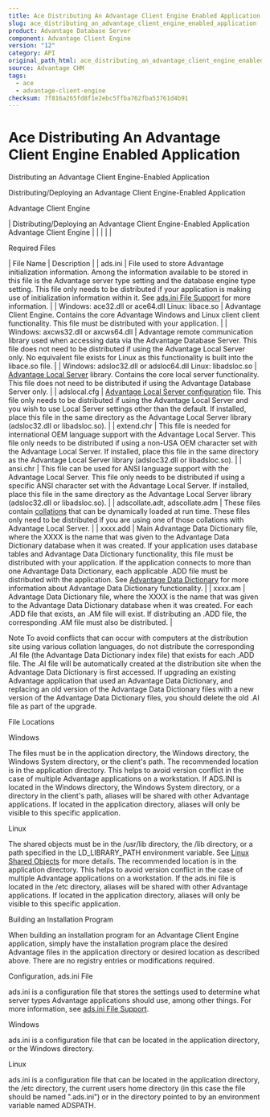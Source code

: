 ```yaml
---
title: Ace Distributing An Advantage Client Engine Enabled Application
slug: ace_distributing_an_advantage_client_engine_enabled_application
product: Advantage Database Server
component: Advantage Client Engine
version: "12"
category: API
original_path_html: ace_distributing_an_advantage_client_engine_enabled_application.htm
source: Advantage CHM
tags:
  - ace
  - advantage-client-engine
checksum: 7f816a265fd8f1e2ebc5ffba762fba53761d4b91
---
```


# Ace Distributing An Advantage Client Engine Enabled Application

Distributing an Advantage Client Engine-Enabled Application

Distributing/Deploying an Advantage Client Engine-Enabled Application

Advantage Client Engine

| Distributing/Deploying an Advantage Client Engine-Enabled Application  Advantage Client Engine |  |  |  |  |

Required Files

| File Name | Description |
| ads.ini | File used to store Advantage initialization information. Among the information available to be stored in this file is the Advantage server type setting and the database engine type setting. This file only needs to be distributed if your application is making use of initialization information within it. See [ads.ini File Support](master_ads_ini_file_support.md) for more information. |
| Windows: ace32.dll or ace64.dll  Linux: libace.so | Advantage Client Engine. Contains the core Advantage Windows and Linux client client functionality. This file must be distributed with your application. |
| Windows: axcws32.dll or axcws64.dll | Advantage remote communication library used when accessing data via the Advantage Database Server. This file does not need to be distributed if using the Advantage Local Server only. No equivalent file exists for Linux as this functionality is built into the libace.so file. |
| Windows: adsloc32.dll or adsloc64.dll  Linux: libadsloc.so | [Advantage Local Server](master_advantage_local_server.md) library. Contains the core local server functionality. This file does not need to be distributed if using the Advantage Database Server only. |
| adslocal.cfg | [Advantage Local Server configuration](master_advantage_local_server_configuration.md) file. This file only needs to be distributed if using the Advantage Local Server and you wish to use Local Server settings other than the default. If installed, place this file in the same directory as the Advantage Local Server library (adsloc32.dll or libadsloc.so). |
| extend.chr | This file is needed for international OEM language support with the Advantage Local Server. This file only needs to be distributed if using a non-USA OEM character set with the Advantage Local Server. If installed, place this file in the same directory as the Advantage Local Server library (adsloc32.dll or libadsloc.so). |
| ansi.chr | This file can be used for ANSI language support with the Advantage Local Server. This file only needs to be distributed if using a specific ANSI character set with the Advantage Local Server. If installed, place this file in the same directory as the Advantage Local Server library (adsloc32.dll or libadsloc.so). |
| adscollate.adt, adscollate.adm | These files contain [collations](master_collation_support.md) that can be dynamically loaded at run time. These files only need to be distributed if you are using one of those collations with Advantage Local Server. |
| xxxx.add | Main Advantage Data Dictionary file, where the XXXX is the name that was given to the Advantage Data Dictionary database when it was created. If your application uses database tables and Advantage Data Dictionary functionality, this file must be distributed with your application. If the application connects to more than one Advantage Data Dictionary, each applicable .ADD file must be distributed with the application. See [Advantage Data Dictionary](master_advantage_data_dictionary.md) for more information about Advantage Data Dictionary functionality. |
| xxxx.am | Advantage Data Dictionary file, where the XXXX is the name that was given to the Advantage Data Dictionary database when it was created. For each .ADD file that exists, an .AM file will exist. If distributing an .ADD file, the corresponding .AM file must also be distributed. |

Note To avoid conflicts that can occur with computers at the distribution site using various collation languages, do not distribute the corresponding .AI file (the Advantage Data Dictionary index file) that exists for each .ADD file. The .AI file will be automatically created at the distribution site when the Advantage Data Dictionary is first accessed. If upgrading an existing Advantage application that used an Advantage Data Dictionary, and replacing an old version of the Advantage Data Dictionary files with a new version of the Advantage Data Dictionary files, you should delete the old .AI file as part of the upgrade.

File Locations

Windows

The files must be in the application directory, the Windows directory, the Windows System directory, or the client's path. The recommended location is in the application directory. This helps to avoid version conflict in the case of multiple Advantage applications on a workstation. If ADS.INI is located in the Windows directory, the Windows System directory, or a directory in the client's path, aliases will be shared with other Advantage applications. If located in the application directory, aliases will only be visible to this specific application.

Linux

The shared objects must be in the /usr/lib directory, the /lib directory, or a path specified in the LD\_LIBRARY\_PATH environment variable. See [Linux Shared Objects](master_linux_shared_objects.md) for more details. The recommended location is in the application directory. This helps to avoid version conflict in the case of multiple Advantage applications on a workstation. If the ads.ini file is located in the /etc directory, aliases will be shared with other Advantage applications. If located in the application directory, aliases will only be visible to this specific application.

Building an Installation Program

When building an installation program for an Advantage Client Engine application, simply have the installation program place the desired Advantage files in the application directory or desired location as described above. There are no registry entries or modifications required.

Configuration, ads.ini File

ads.ini is a configuration file that stores the settings used to determine what server types Advantage applications should use, among other things. For more information, see [ads.ini File Support](master_ads_ini_file_support.md).

Windows

ads.ini is a configuration file that can be located in the application directory, or the Windows directory.

Linux

ads.ini is a configuration file that can be located in the application directory, the /etc directory, the current users home directory (in this case the file should be named ".ads.ini") or in the directory pointed to by an environment variable named ADSPATH.
